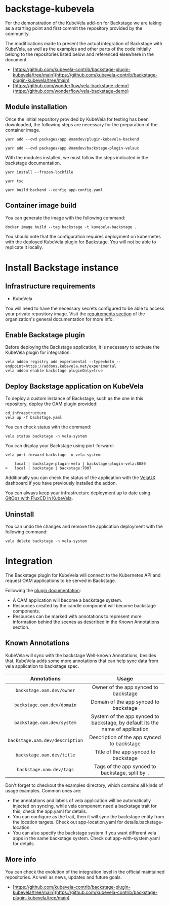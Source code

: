 # backstage-kubevela

For the demonstration of the KubeVela add-on for Backstage we are taking as a starting point and first commit the repository provided by the community. 

The modifications made to present the actual integration of Backstage with KubeVela, as well as the examples and other parts of the code initially belong to the repositories listed below and referenced elsewhere in the document.

- [https://github.com/kubevela-contrib/backstage-plugin-kubevela/tree/main](https://github.com/kubevela-contrib/backstage-plugin-kubevela/tree/main)
- [https://github.com/wonderflow/vela-backstage-demo](https://github.com/wonderflow/vela-backstage-demo)

## Module installation


Once the initial repository provided by KubeVela for testing has been downloaded, the following steps are necessary for the preparation of the container image.

````
yarn add --cwd packages/app @oamdev/plugin-kubevela-backend

yarn add --cwd packages/app @oamdev/backstage-plugin-velaux
````

With the modules installed, we must follow the steps indicated in the backstage documentation.

````
yarn install --frozen-lockfile

yarn tsc

yarn build:backend --config app-config.yaml
````

## Container image build

You can generate the image with the following command:

````
docker image build --tag backstage -t kuvebela-backstage .
````

You should note that the configuration requires deployment on kubernetes with the deployed KubeVela plugin for Backstage. You will not be able to replicate it locally.

# Install Backstage instance


## Infrastructure requirements

- KubeVela

You will need to have the necessary secrets configured to be able to access your private repository image. Visit the [requirements section](https://github.com/activa-prefapp/documentation/tree/main/requirements) of the organization's general documentation for more info.

## Enable Backstage plugin

Before deploying the Backstage application, it is necessary to activate the KubeVela plugin for integration.

```
vela addon registry add experimental --type=helm --endpoint=https://addons.kubevela.net/experimental
vela addon enable backstage pluginOnly=true
```

## Deploy Backstage application on KubeVela

To deploy a custom instance of Backstage, such as the one in this repository, deploy the OAM plugin provided:

```
cd infraestructure
vela up -f backstage.yaml
```

You can check status with the command:

```
vela status backstage -n vela-system
```

You can display your Backstage using port-forward:

```
vela port-forward backstage -n vela-system

    local | backstage-plugin-vela | backstage-plugin-vela:8080
>   local | backstage | backstage:7007                                               
```

Additionally you can check the status of the application with the [VelaUX](https://kubevela.io/docs/installation/standalone#3-install-velaux) dashboard if you have previously installed the addon.

You can always keep your infrastructure deployment up to date using [GitOps with FluxCD in KubeVela]().

## Uninstall

You can undo the changes and remove the application deployment with the following command:

```
vela delete backstage -n vela-system  
```

# Integration

The Backstage plugin for KubeVela will connect to the Kubernetes API and request OAM applications to be served in Backstage. 

Following the [plugin documentation](https://github.com/kubevela-contrib/backstage-plugin-kubevela/blob/main/README.md#system-model-integration):

- A OAM application will become a backstage system.
- Resources created by the candle component will become backstage components.
- Resources can be marked with annotations to represent more information behind the scenes as described in the Known Annotations section.

## Known Annotations

KubeVela will sync with the backstage Well-known Annotations, besides that, KubeVela adds some more annotations that can help sync data from vela application to backstage spec.

| Annotations                           |               Usage        |
| :------------------------------------: | :---------------------------------------:|
|    `backstage.oam.dev/owner`        |  Owner of the app synced to backstage |
|    `backstage.oam.dev/domain`        | Domain of the app synced to backstage  |
|    `backstage.oam.dev/system`        | System of the app synced to backstage, by default its the name of application  |
|    `backstage.oam.dev/description`        |    Description of the app synced to backstage | 
|    `backstage.oam.dev/title`        |   Title of the app synced to backstage |
|    `backstage.oam.dev/tags`        |   Tags of the app synced to backstage, split by `,`  |


Don't forget to checkout the examples directory, which contains all kinds of usage examples. Common ones are:

- the annotations and labels of vela application will be automatically injected on syncing, while vela component need a backstage trait for this, check the app.yaml for details.
- You can configure as the trait, then it will sync the backstage entity from the location targets. Check out app-location.yaml for details.backstage-location
- You can also specify the backstage system if you want different vela apps in the same backstage system. Check out app-with-system.yaml for details.



## More info

You can check the evolution of the integration level in the official maintained repositories. As well as news, updates and future goals.

 - [https://github.com/kubevela-contrib/backstage-plugin-kubevela/tree/main](https://github.com/kubevela-contrib/backstage-plugin-kubevela/tree/main)




